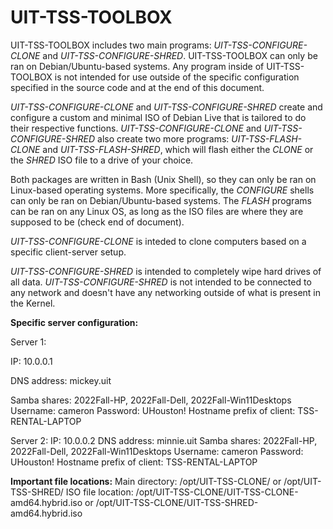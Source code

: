 # UIT-TSS-TOOLBOX
UIT-TSS-TOOLBOX includes two main programs: _UIT-TSS-CONFIGURE-CLONE_ and _UIT-TSS-CONFIGURE-SHRED_. UIT-TSS-TOOLBOX can only be ran on Debian/Ubuntu-based systems. Any program inside of UIT-TSS-TOOLBOX is not intended for use outside of the specific configuration specified in the source code and at the end of this document.

_UIT-TSS-CONFIGURE-CLONE_ and _UIT-TSS-CONFIGURE-SHRED_ create and configure a custom and minimal ISO of Debian Live that is tailored to do their respective functions. _UIT-TSS-CONFIGURE-CLONE_ and _UIT-TSS-CONFIGURE-SHRED_ also create two more programs: _UIT-TSS-FLASH-CLONE_ and _UIT-TSS-FLASH-SHRED_, which will flash either the _CLONE_ or the _SHRED_ ISO file to a drive of your choice.

Both packages are written in Bash (Unix Shell), so they can only be ran on Linux-based operating systems. More specifically, the _CONFIGURE_ shells can only be ran on Debian/Ubuntu-based systems. The _FLASH_ programs can be ran on any Linux OS, as long as the ISO files are where they are supposed to be (check end of document).

_UIT-TSS-CONFIGURE-CLONE_ is inteded to clone computers based on a specific client-server setup.

_UIT-TSS-CONFIGURE-SHRED_ is intended to completely wipe hard drives of all data. _UIT-TSS-CONFIGURE-SHRED_ is not intended to be connected to any network and doesn't have any networking outside of what is present in the Kernel.

**Specific server configuration:**

Server 1:

IP: 10.0.0.1

DNS address: mickey.uit

Samba shares: 2022Fall-HP, 2022Fall-Dell, 2022Fall-Win11Desktops
Username: cameron
Password: UHouston!
Hostname prefix of client: TSS-RENTAL-LAPTOP

Server 2:
IP: 10.0.0.2
DNS address: minnie.uit
Samba shares: 2022Fall-HP, 2022Fall-Dell, 2022Fall-Win11Desktops
Username: cameron
Password: UHouston!
Hostname prefix of client: TSS-RENTAL-LAPTOP

**Important file locations:**
Main directory: /opt/UIT-TSS-CLONE/ or /opt/UIT-TSS-SHRED/
ISO file location: /opt/UIT-TSS-CLONE/UIT-TSS-CLONE-amd64.hybrid.iso or /opt/UIT-TSS-CLONE/UIT-TSS-SHRED-amd64.hybrid.iso
